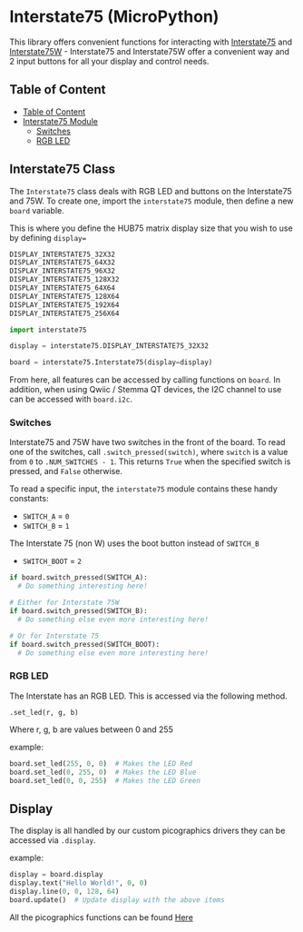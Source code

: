 # Interstate75 (MicroPython) <!-- omit in toc -->

This library offers convenient functions for interacting with [Interstate75](https://shop.pimoroni.com/products/interstate-75) and [Interstate75W](https://shop.pimoroni.com/products/interstate-75-w) - Interstate75 and Interstate75W offer a convenient way and 2 input buttons for all your display and control needs.

## Table of Content
- [Table of Content](#table-of-content)
- [Interstate75 Module](#interstate75-class)
  - [Switches](#switches)
  - [RGB LED](#rgb-led)



## Interstate75 Class

The `Interstate75` class deals with RGB LED and buttons on the Interstate75 and 75W. To create one, import the `interstate75` module, then define a new `board` variable.

This is where you define the HUB75 matrix display size that you wish to use by defining `display=`

```python
DISPLAY_INTERSTATE75_32X32
DISPLAY_INTERSTATE75_64X32
DISPLAY_INTERSTATE75_96X32
DISPLAY_INTERSTATE75_128X32
DISPLAY_INTERSTATE75_64X64
DISPLAY_INTERSTATE75_128X64
DISPLAY_INTERSTATE75_192X64
DISPLAY_INTERSTATE75_256X64
```


```python
import interstate75

display = interstate75.DISPLAY_INTERSTATE75_32X32

board = interstate75.Interstate75(display=display)
```

From here, all features can be accessed by calling functions on `board`. In addition, when using Qwiic / Stemma QT devices, the I2C channel to use can be accessed with `board.i2c`.

### Switches

Interstate75 and 75W have two switches in the front of the board. To read one of the switches, call `.switch_pressed(switch)`, where `switch` is a value from `0` to `.NUM_SWITCHES - 1`. This returns `True` when the specified switch is pressed, and `False` otherwise.

To read a specific input, the `interstate75` module contains these handy constants:

* `SWITCH_A` = `0`
* `SWITCH_B` = `1`

The Interstate 75 (non W) uses the boot button instead of `SWITCH_B`

* `SWITCH_BOOT` = `2`

```python
if board.switch_pressed(SWITCH_A):
  # Do something interesting here!

# Either for Interstate 75W
if board.switch_pressed(SWITCH_B):
  # Do something else even more interesting here!

# Or for Interstate 75
if board.switch_pressed(SWITCH_BOOT):
  # Do something else even more interesting here!
```


### RGB LED

The Interstate has an RGB LED. This is accessed via the following method.


`.set_led(r, g, b)`

Where r, g, b are values between 0 and 255


example:

```python
board.set_led(255, 0, 0)  # Makes the LED Red
board.set_led(0, 255, 0)  # Makes the LED Blue
board.set_led(0, 0, 255)  # Makes the LED Green
```

## Display

The display is all handled by our custom picographics drivers they can be accessed via `.display`.

example:

```python
display = board.display
display.text("Hello World!", 0, 0)
display.line(0, 0, 128, 64) 
board.update()  # Update display with the above items
```
All the picographics functions can be found [Here](../modules/picographics/README.md)